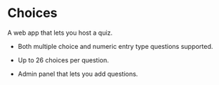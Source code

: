# Choices

A web app that lets you host a quiz.

* Both multiple choice and numeric entry type questions supported.

* Up to 26 choices per question.

* Admin panel that lets you add questions.
